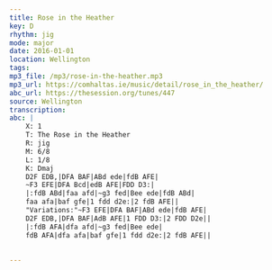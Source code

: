 ```yaml
---
title: Rose in the Heather
key: D
rhythm: jig
mode: major
date: 2016-01-01
location: Wellington
tags: 
mp3_file: /mp3/rose-in-the-heather.mp3
mp3_url: https://comhaltas.ie/music/detail/rose_in_the_heather/
abc_url: https://thesession.org/tunes/447
source: Wellington
transcription: 
abc: |
    X: 1
    T: The Rose in the Heather
    R: jig
    M: 6/8
    L: 1/8
    K: Dmaj
    D2F EDB,|DFA BAF|ABd ede|fdB AFE|
    ~F3 EFE|DFA Bcd|edB AFE|FDD D3:|
    |:fdB ABd|faa afd|~g3 fed|Bee ede|fdB ABd|
    faa afa|baf gfe|1 fdd d2e:|2 fdB AFE||
    "Variations:"~F3 EFE|DFA BAF|ABd ede|fdB AFE|
    D2F EDB,|DFA BAF|AdB AFE|1 FDD D3:|2 FDD D2e||
    |:fdB AFA|dfa afd|~g3 fed|Bee ede|
    fdB AFA|dfa afa|baf gfe|1 fdd d2e:|2 fdB AFE||
    
    
---
```


